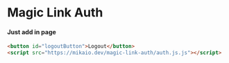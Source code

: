 # Magic Link Auth

#### Just add in page

```html
<button id="logoutButton">Logout</button>
<script src="https://mikaio.dev/magic-link-auth/auth.js.js"></script>
```

